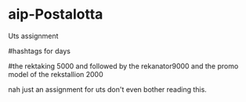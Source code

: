 aip-Postalotta
==============

Uts assignment

#hashtags for days

#the rektaking 5000 and followed by the rekanator9000 and the promo model of the rekstallion 2000 

nah just an assignment for uts don't even bother reading this.
